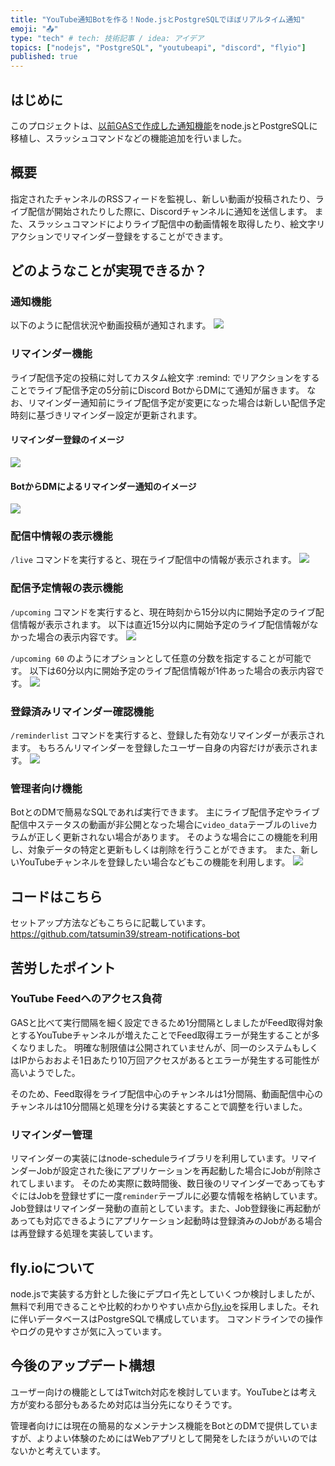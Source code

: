 ```yaml
---
title: "YouTube通知Botを作る！Node.jsとPostgreSQLでほぼリアルタイム通知"
emoji: "📤"
type: "tech" # tech: 技術記事 / idea: アイデア
topics: ["nodejs", "PostgreSQL", "youtubeapi", "discord", "flyio"]
published: true
---
```

## はじめに
このプロジェクトは、[以前GASで作成した通知機能](https://zenn.dev/tatsumin/articles/youtube-to-discord-notifier)をnode.jsとPostgreSQLに移植し、スラッシュコマンドなどの機能追加を行いました。


## 概要
指定されたチャンネルのRSSフィードを監視し、新しい動画が投稿されたり、ライブ配信が開始されたりした際に、Discordチャンネルに通知を送信します。
また、スラッシュコマンドによりライブ配信中の動画情報を取得したり、絵文字リアクションでリマインダー登録をすることができます。


## どのようなことが実現できるか？
### 通知機能
以下のように配信状況や動画投稿が通知されます。
![](/images/stream-notifications-bot/image01.png)


### リマインダー機能
ライブ配信予定の投稿に対してカスタム絵文字 :remind: でリアクションをすることでライブ配信予定の5分前にDiscord BotからDMにて通知が届きます。
なお、リマインダー通知前にライブ配信予定が変更になった場合は新しい配信予定時刻に基づきリマインダー設定が更新されます。

#### リマインダー登録のイメージ
![](/images/stream-notifications-bot/image02.png)

#### BotからDMによるリマインダー通知のイメージ
![](/images/stream-notifications-bot/image03.png)

### 配信中情報の表示機能
`/live` コマンドを実行すると、現在ライブ配信中の情報が表示されます。
![](/images/stream-notifications-bot/image04.png)

### 配信予定情報の表示機能
`/upcoming` コマンドを実行すると、現在時刻から15分以内に開始予定のライブ配信情報が表示されます。
以下は直近15分以内に開始予定のライブ配信情報がなかった場合の表示内容です。
![](/images/stream-notifications-bot/image05.png)

`/upcoming 60` のようにオプションとして任意の分数を指定することが可能です。
以下は60分以内に開始予定のライブ配信情報が1件あった場合の表示内容です。
![](/images/stream-notifications-bot/image06.png)

### 登録済みリマインダー確認機能
`/reminderlist` コマンドを実行すると、登録した有効なリマインダーが表示されます。
もちろんリマインダーを登録したユーザー自身の内容だけが表示されます。
![](/images/stream-notifications-bot/image07.png)

### 管理者向け機能
BotとのDMで簡易なSQLであれば実行できます。
主にライブ配信予定やライブ配信中ステータスの動画が非公開となった場合に`video_data`テーブルの`live`カラムが正しく更新されない場合があります。
そのような場合にこの機能を利用し、対象データの特定と更新もしくは削除を行うことができます。
また、新しいYouTubeチャンネルを登録したい場合などもこの機能を利用します。
![](/images/stream-notifications-bot/image08.png)


## コードはこちら
セットアップ方法などもこちらに記載しています。
https://github.com/tatsumin39/stream-notifications-bot


## 苦労したポイント
### YouTube Feedへのアクセス負荷
GASと比べて実行間隔を細く設定できるため1分間隔としましたがFeed取得対象とするYouTubeチャンネルが増えたことでFeed取得エラーが発生することが多くなりました。
明確な制限値は公開されていませんが、同一のシステムもしくはIPからおおよそ1日あたり10万回アクセスがあるとエラーが発生する可能性が高いようでした。

そのため、Feed取得をライブ配信中心のチャンネルは1分間隔、動画配信中心のチャンネルは10分間隔と処理を分ける実装とすることで調整を行いました。

### リマインダー管理
リマインダーの実装にはnode-scheduleライブラリを利用しています。リマインダーJobが設定された後にアプリケーションを再起動した場合にJobが削除されてしまいます。
そのため実際に数時間後、数日後のリマインダーであってもすぐにはJobを登録せずに一度`reminder`テーブルに必要な情報を格納しています。
Job登録はリマインダー発動の直前としています。また、Job登録後に再起動があっても対応できるようにアプリケーション起動時は登録済みのJobがある場合は再登録する処理を実装しています。


## fly.ioについて
node.jsで実装する方針とした後にデプロイ先としていくつか検討しましたが、無料で利用できることや比較的わかりやすい点から[fly.io](https://fly.io/)を採用しました。それに伴いデータベースはPostgreSQLで構成しています。
コマンドラインでの操作やログの見やすさが気に入っています。

## 今後のアップデート構想
ユーザー向けの機能としてはTwitch対応を検討しています。YouTubeとは考え方が変わる部分もあるため対応は当分先になりそうです。

管理者向けには現在の簡易的なメンテナンス機能をBotとのDMで提供していますが、よりよい体験のためにはWebアプリとして開発をしたほうがいいのではないかと考えています。
